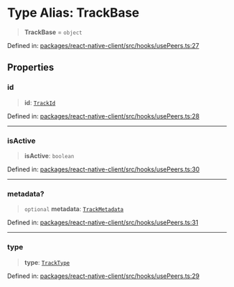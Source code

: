 # Type Alias: TrackBase

> **TrackBase** = `object`

Defined in: [packages/react-native-client/src/hooks/usePeers.ts:27](https://github.com/fishjam-cloud/mobile-client-sdk/blob/b59d08631f5fbe1fa162c766a63916c14024e0d4/packages/react-native-client/src/hooks/usePeers.ts#L27)

## Properties

### id

> **id**: [`TrackId`](TrackId.md)

Defined in: [packages/react-native-client/src/hooks/usePeers.ts:28](https://github.com/fishjam-cloud/mobile-client-sdk/blob/b59d08631f5fbe1fa162c766a63916c14024e0d4/packages/react-native-client/src/hooks/usePeers.ts#L28)

***

### isActive

> **isActive**: `boolean`

Defined in: [packages/react-native-client/src/hooks/usePeers.ts:30](https://github.com/fishjam-cloud/mobile-client-sdk/blob/b59d08631f5fbe1fa162c766a63916c14024e0d4/packages/react-native-client/src/hooks/usePeers.ts#L30)

***

### metadata?

> `optional` **metadata**: [`TrackMetadata`](TrackMetadata.md)

Defined in: [packages/react-native-client/src/hooks/usePeers.ts:31](https://github.com/fishjam-cloud/mobile-client-sdk/blob/b59d08631f5fbe1fa162c766a63916c14024e0d4/packages/react-native-client/src/hooks/usePeers.ts#L31)

***

### type

> **type**: [`TrackType`](TrackType.md)

Defined in: [packages/react-native-client/src/hooks/usePeers.ts:29](https://github.com/fishjam-cloud/mobile-client-sdk/blob/b59d08631f5fbe1fa162c766a63916c14024e0d4/packages/react-native-client/src/hooks/usePeers.ts#L29)
